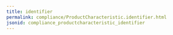 ```yaml
---
title: identifier
permalink: compliance/ProductCharacteristic.identifier.html
jsonid: compliance_productcharacteristic_identifier
---
```

